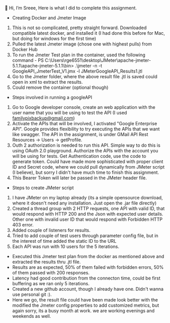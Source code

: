 👋 Hi, I’m Sreee, Here is what I did to complete this assignment.

- Creating Docker and Jmeter Image

1. This is not so complicated, pretty straight forward. Downloaded compatible latest docker, and installed it (I had done this before for Mac, but doing for windows for the first time)
2. Pulled the latest Jmeter image (chose one with highest pulls) from Docker Hub
3. To run the Jmeter Test plan in the container, used the following command - PS C:\Users\rge6551\desktop\JMeter\apache-jmeter-5.1.1\apache-jmeter-5.1.1\bin> .\jmeter -n -t GoogleAPI_JmeterTest_V1.jmx -l JMeterGoogleAPI_Results1.jtl
4. Go to the Jmeter folder, where the above result file .jtl is saved could open in xml to extract the results.
5. Could remove the container (optional though)

- Steps involved in running a googleAPI

1. Go to Google developer console, create an web application with the user name that you will be using to test the API (I used familypixbackup@gmail.com)
2. Activate the APIs that will be involved, I activated "Google Enterprise API". Google provides flexibility to try executing the APIs that we want like swagger. The API in the assignment, is under GMail API Rest Resources -> Users -> getProfile.
3. Outh 2 authorization is needed to run this API. Simple way to do this is using OAuth 2.0 playground. Authorize the APIs with the account you will be using for tests. Get Authentication code, use the code to generate token. Could have made more sophisticated with proper client ID and Secret code, where we could pull dynamically from JMeter script (I believe), but sorry I didn't have much time to finish this assignment.
4. This Bearer Token will later be passed in the JMeter header file. 

- Steps to create JMeter script

1. I have JMeter on my laptop already (its a simple opensource download, where it doesn't need any installation. Just open the .jar file directly)
2. Created a thread group with 2 HTTP requests, one API with valid ID, that would respond with HTTP 200 and the Json with expected user details. Other one with invalid user ID that would respond with Forbidden HTTP 403 error.
3. Added couple of listeners for results. 
4. Tried to add couple of test users through parameter config file, but in the interest of time added the static ID to the URL
5. Each API was run with 10 users for the 5 iterations.


- Executed this Jmeter test plan from the docker as mentioned above and extracted the results thru .jtl file.
- Results are as expected, 50% of them failed with forbidden errors, 50% of them passed with 200 responses.
- Latency had good contribution from the connecton time, could be first buffering as we ran only 5 iterations.
- Created a new github account, though I already have one. Didn't wanna use personal git :).
- Here we go, the result file could have been made look better with the modified the Jmeter config properties to add customized metrics, but again sorry, its a busy month at work. we are working evenings and weekends as well.









